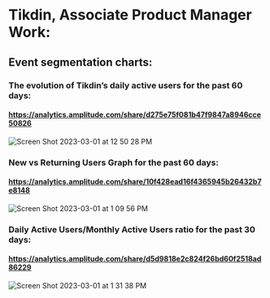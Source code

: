 # Tikdin, Associate Product Manager Work:

## Event segmentation charts: 

### The evolution of Tikdin’s daily active users for the past 60 days:
#### https://analytics.amplitude.com/share/d275e75f081b47f9847a8946cce50826
![Screen Shot 2023-03-01 at 12 50 28 PM](https://user-images.githubusercontent.com/77419851/222269614-c407700d-7f78-4900-b9a0-062a9eb035b0.png)


### New vs Returning Users Graph for the past 60 days:
#### https://analytics.amplitude.com/share/10f428ead16f4365945b26432b7e8148
![Screen Shot 2023-03-01 at 1 09 56 PM](https://user-images.githubusercontent.com/77419851/222269338-5a07b7c1-83b6-4a17-b89f-cfc536d16caa.png)


### Daily Active Users/Monthly Active Users ratio for the past 30 days:
#### https://analytics.amplitude.com/share/d5d9818e2c824f26bd60f2518ad86229
![Screen Shot 2023-03-01 at 1 31 38 PM](https://user-images.githubusercontent.com/77419851/222269507-7bd3e2b0-faae-4382-99d2-042c66f5bf5e.png)

